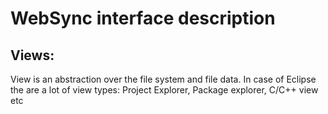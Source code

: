 WebSync interface description
===

Views:
---
View is an abstraction over the file system and file data.
In case of Eclipse the are a lot of view types: Project Explorer, Package explorer, C/C++ view etc
